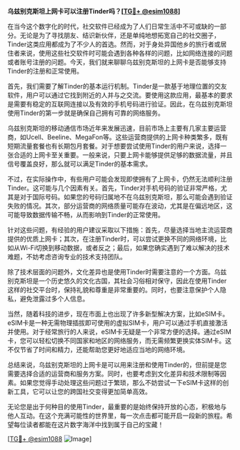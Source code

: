 **乌兹别克斯坦上网卡可以注册Tinder吗？[[TG💪+ @esim1088](https://t.me/s/esim1088)]**

在当今这个数字化的时代，社交软件已经成为了人们日常生活中不可或缺的一部分。无论是为了寻找朋友、结识新伙伴，还是单纯地想拓宽自己的社交圈子，Tinder这类应用都成为了不少人的首选。然而，对于身处异国他乡的旅行者或居住者来说，使用这些社交软件时可能会遇到各种各样的问题，比如网络连接的问题或者账号注册的问题。今天，我们就来聊聊乌兹别克斯坦的上网卡是否能够支持Tinder的注册和正常使用。

首先，我们需要了解Tinder的基本运行机制。Tinder是一款基于地理位置的交友软件，用户可以通过它找到附近的人并与之交流。要使用这款应用，最基本的要求是需要有稳定的互联网连接以及有效的手机号码进行验证。因此，在乌兹别克斯坦使用Tinder的第一步就是确保自己拥有可靠的网络服务。

乌兹别克斯坦的移动通信市场近年来发展迅速，目前市场上主要有几家主要运营商，如Ucell、Beeline、MegaFon等。这些运营商提供的上网卡种类繁多，既有短期流量套餐也有长期包月套餐。对于想要尝试使用Tinder的用户来说，选择一张合适的上网卡至关重要。一般来说，只要上网卡能够提供足够的数据流量，并且信号覆盖良好，那么就可以满足Tinder的基本需求。

不过，在实际操作中，有些用户可能会发现即使拥有了上网卡，仍然无法顺利注册Tinder。这可能与几个因素有关。首先，Tinder对手机号码的验证非常严格，尤其是对于国际号码。如果您的号码归属地不在乌兹别克斯坦，那么可能会遇到验证失败的情况。其次，部分运营商的网络质量可能存在波动，尤其是在偏远地区，这可能导致数据传输不畅，从而影响到Tinder的正常使用。

针对这些问题，有经验的用户建议采取以下措施：首先，尽量选择当地主流运营商提供的优质上网卡；其次，在注册Tinder时，可以尝试更换不同的网络环境，比如从Wi-Fi切换到移动数据，或者反之；最后，如果您确实遇到了难以解决的技术难题，不妨考虑咨询专业的技术支持团队。

除了技术层面的问题外，文化差异也是使用Tinder时需要注意的一个方面。乌兹别克斯坦是一个历史悠久的文化古国，其社会习俗相对保守，因此在使用Tinder这样的社交平台时，保持礼貌和尊重是非常重要的。同时，也要注意保护个人隐私，避免泄露过多个人信息。

当然，随着科技的进步，现在市面上也出现了许多新型解决方案，比如eSIM卡。eSIM卡是一种无需物理插拔即可使用的虚拟SIM卡，用户可以通过手机直接激活并使用。对于经常旅行的人来说，eSIM卡无疑是一个非常方便的选择。通过eSIM卡，您可以轻松切换不同国家和地区的网络服务，而无需频繁更换实体SIM卡。这不仅节省了时间和精力，还能帮助您更好地适应当地的网络环境。

总结来说，乌兹别克斯坦的上网卡是可以用来注册和使用Tinder的，但前提是您需要选择合适的运营商和服务方案。同时，也要考虑到文化差异和技术限制等因素。如果您觉得手动处理这些问题过于繁琐，那么不妨尝试一下eSIM卡这样的创新工具，它可以让您的跨国社交变得更加简单高效。

无论您是出于何种目的使用Tinder，最重要的是始终保持开放的心态，积极地与他人互动。在这个充满可能性的世界里，每一次点击都可能开启一段新的旅程。希望每位读者都能在这片数字海洋中找到属于自己的宝藏！

[[TG💪+ @esim1088](https://t.me/s/esim1088) ![Image](https://i.postimg.cc/4NQfJmqS/Snipaste-2025-05-13-00-14-12.png)]
